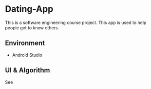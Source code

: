 # Dating-App
This is a software engineering course project. This app is used to help people get to know others.

## Environment

- Android Studio

## UI & Algorithm

See